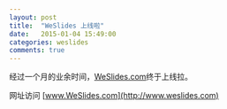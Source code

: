 ```yaml
---
layout: post
title:  "WeSlides 上线啦"
date:   2015-01-04 15:49:00
categories: weslides
comments: true
---
```


经过一个月的业余时间，[WeSlides.com](http://www.weslides.com)终于上线拉。

网址访问 [www.WeSlides.com](http://www.weslides.com)